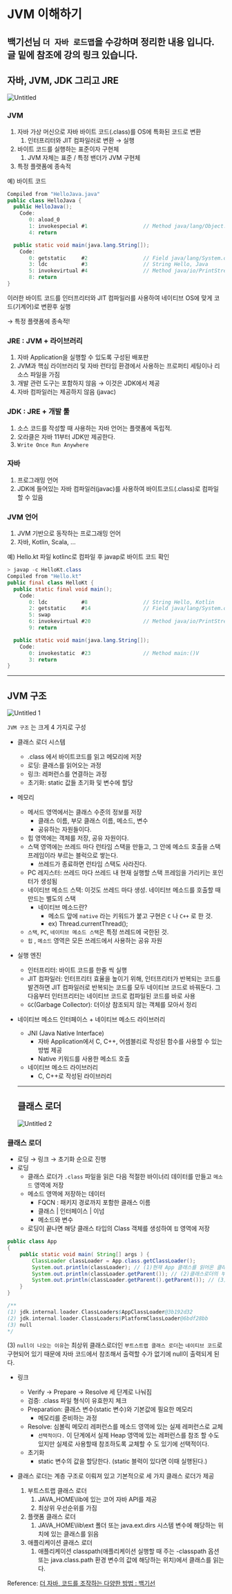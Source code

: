# JVM 이해하기
백기선님 `더 자바 로드맵`을 수강하며 정리한 내용 입니다.  
글 밑에 참조에 강의 링크 있습니다.
---

## 자바, JVM, JDK 그리고 JRE

![Untitled](https://user-images.githubusercontent.com/68279162/172682925-b9d70612-58c7-456f-a86d-7df0b0ed18de.png)


### JVM

1. 자바 가상 머신으로 자바 바이트 코드(.class)를 OS에 특화된 코드로 변환
    1. 인터프리터와 JIT 컴파일러로 변환 → 실행
2. 바이트 코드를 실행하는 표준이자 구현체
    1. JVM 자체는 표준 / 특정 밴더가 JVM 구현체
3. 특정 플랫폼에 종속적

예) 바이트 코드

```java
Compiled from "HelloJava.java"
public class HelloJava {
  public HelloJava();
    Code:
       0: aload_0
       1: invokespecial #1                  // Method java/lang/Object."<init>":()V
       4: return

  public static void main(java.lang.String[]);
    Code:
       0: getstatic     #2                  // Field java/lang/System.out:Ljava/io/PrintStream;
       3: ldc           #3                  // String Hello, Java
       5: invokevirtual #4                  // Method java/io/PrintStream.println:(Ljava/lang/String;)V
       8: return
}
```

이러한 바이트 코드를 인터프리터와 JIT 컴파일러를 사용하여 네이티브 OS에 맞게 코드(기계어)로 변환후 실행

→ 특정 플랫폼에 종속적!

### JRE : JVM + 라이브러리

1. 자바 Application을 실행할 수 있도록 구성된 배포판
2. JVM과 핵심 라이브러리 및 자바 런타임 환경에서 사용하는 프로퍼티 세팅이나 리소스 파일을 가짐
3. 개발 관련 도구는 포함하지 않음 → 이것은 JDK에서 제공
4. 자바 컴파일러는 제공하지 않음 (javac)

### JDK : JRE + 개발 툴

1. 소스 코드를 작성할 때 사용하는 자바 언어는 플랫폼에 독립적.
2. 오라클은 자바 11부터 JDK만 제공한다.
3. `Write Once Run Anywhere` 

### 자바

1. 프로그래밍 언어
2. JDK에 들어있는 자바 컴파일러(javac)를 사용하여 바이트코드(.class)로 컴파일 할 수 있음

### JVM 언어

1. JVM 기반으로 동작하는 프로그래밍 언어
2. 자바, Kotlin, Scala, …

예) Hello.kt 파일 kotlinc로 컴파일 후 javap로 바이트 코드 확인

```java
> javap -c HelloKt.class
Compiled from "Hello.kt"
public final class HelloKt {
  public static final void main();
    Code:
       0: ldc           #8                  // String Hello, Kotlin
       2: getstatic     #14                 // Field java/lang/System.out:Ljava/io/PrintStream;
       5: swap
       6: invokevirtual #20                 // Method java/io/PrintStream.println:(Ljava/lang/Object;)V
       9: return

  public static void main(java.lang.String[]);
    Code:
       0: invokestatic  #23                 // Method main:()V
       3: return
}
```

---

## JVM 구조

![Untitled 1](https://user-images.githubusercontent.com/68279162/172682942-ad2c8a9f-568c-4987-9a1a-c9ab2213ecd4.png)


`JVM 구조` 는 크게 4 가지로 구성

- 클래스 로더 시스템
    - .class 에서 바이트코드를 읽고 메모리에 저장
    - 로딩: 클래스를 읽어오는 과정
    - 링크: 레퍼런스를 연결하는 과정
    - 초기화: static 값들 초기화 및 변수에 할당
- 메모리
    - 메서드 영역에서는 클래스 수준의 정보를 저장
        - 클래스 이름, 부모 클래스 이름, 메소드, 변수
        - 공유하는 자원들이다.
    - 힙 영역에는 객체를 저장, 공유 자원이다.
    - 스택 영역에는 쓰레드 마다 런타임 스택을 만들고, 그 안에 메소드 호출을 스택 프레임이라 부르는 블럭으로 쌓는다.
        - 쓰레드가 종료하면 런타임 스택도 사라진다.
    - PC 레지스터: 쓰레드 마다 쓰레드 내 현재 실행할 스택 프레임을 가리키는 포인터가 생성됨
    - 네이티브 메소드 스택: 이것도 쓰레드 마다 생성. 네이티브 메소드를 호출할 때 만드는 별도의 스택
        - 네이티브 메소드란?
            - 메소드 앞에 `native` 라는 키워드가 붙고 구현은 `C` 나 `C++` 로 한 것.
            - ex) Thread.currentThread();
    - `스택`, `PC`, `네이티브 메소드 스택`은 특정 쓰레드에 국한된 것.
    - `힙` , `메소드` 영역은 모든 쓰레드에서 사용하는 공유 자원
- 실행 엔진
    - 인터프리터: 바이트 코드를 한줄 씩 실행
    - JIT 컴파일러: 인터프리터 효율을 높이기 위해, 인터프리터가 반복되는 코드를 발견하면 JIT 컴파일러로 반복되는 코드를 모두 네이티브 코드로 바꿔둔다. 그 다음부터 인터프리터는 네이티브 코드로 컴파일된 코드를 바로 사용
    - `GC`(Garbage Collector): 더이상 참조되지 않는 객체를 모아서 정리
- 네이티브 메소드 인터페이스 + 네이티브 메소드 라이브러리
    - JNI (Java Native Interface)
        - 자바 Application에서 C, C++, 어셈블리로 작성된 함수를 사용할 수 있는 방법 제공
        - Native 키워드를 사용한 메소드 호출
    - 네이티브 메소드 라이브러리
        - C, C++로 작성된 라이브러리
    
    ---
    
    ## 클래스 로더
    
    ![Untitled 2](https://user-images.githubusercontent.com/68279162/172682956-1ca356a2-4dec-462e-979a-c7f8dbe10ff5.png)

    

### 클래스 로더

- 로딩 → 링크 → 초기화 순으로 진행
- 로딩
    - 클래스 로더가 `.class` 파일을 읽은 다음 적절한 바이너리 데이터를 만들고 `메소드` 영역에 저장
    - 메소드 영역에 저장하는 데이터
        - FQCN : 패키지 경로까지 포함한 클래스 이름
        - 클래스 | 인터페이스 | 이넘
        - 메소드와 변수
    - 로딩이 끝나면 해당 클래스 타입의 Class 객체를 생성하여 `힙` 영역에 저장

```java
public class App 
{
    public static void main( String[] args ) {
        ClassLoader classLoader = App.class.getClassLoader();
        System.out.println(classLoader); // (1)현재 App 클래스를 읽어온 클래스 로더 출력
        System.out.println(classLoader.getParent()); // (2)클래스로더의 부모 출력
        System.out.println(classLoader.getParent().getParent()); // (3)부모의 부모 출력
    }
}

/**
(1) jdk.internal.loader.ClassLoaders$AppClassLoader@3b192d32
(2) jdk.internal.loader.ClassLoaders$PlatformClassLoader@6bdf28bb
(3) null
*/
```

(3) `null이 나오는 이유`는 최상위 클래스로더인 `부트스트랩 클래스 로더`는 `네이티브 코드`로 구현되어 있기 때문에 자바 코드에서 참조해서 출력할 수가 없기에 null이 출력되게 된다.

- 링크
    - Verify → Prepare → Resolve 세 단계로 나눠짐
    - 검증: .class 파일 형식이 유효한지 체크
    - Preparation: 클래스 변수(static 변수)와 기본값에 필요한 메모리
        - 메모리를 준비하는 과정
    - Resolve: 심볼릭 메모리 레퍼런스를 메소드 영역에 있는 실제 레퍼런스로 교체
        - `선택적이다.` 이 단계에서 실제 Heap 영역에 있는 레퍼런스를 참조 할 수도 있지만 실제로 사용할때 참조하도록 교체할 수 도 있기에 선택적이다.
    - 초기화
        - static 변수의 값을 할당한다. (static 블럭이 있다면 이때 실행된다.)

- 클래스 로더는 계층 구조로 이뤄져 있고 기본적으로 세 가지 클래스 로더가 제공
    1. 부트스트랩 클래스 로더
        1. JAVA_HOME\lib에 있는 코어 자바 API를 제공
        2. 최상위 우선순위를 가짐
    2. 플랫폼 클래스 로더
        1. JAVA_HOME\lib\ext 폴더 또는 java.ext.dirs 시스템 변수에 해당하는 위치에 있는 클래스를 읽음
    3. 애플리케이션 클래스 로더
        1. 애플리케이션 classpath(애플리케이션 실행할 때 주는 -classpath 옵션 또는 java.class.path 환경 변수의 값에 해당하는 위치)에서 클래스를 읽는다.

Reference:
[더 자바, 코드를 조작하는 다양한 방법 : 백기선](https://www.inflearn.com/course/the-java-code-manipulation/dashboard)        